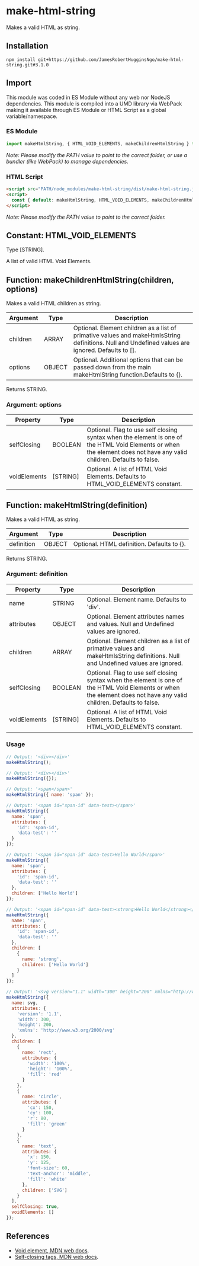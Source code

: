 # make-html-string

Makes a valid HTML as string.

## Installation

```
npm install git+https://github.com/JamesRobertHugginsNgo/make-html-string.git#3.1.0
```

## Import

This module was coded in ES Module without any web nor NodeJS dependencies.
This module is compiled into a UMD library via WebPack making it available through ES Module or HTML Script as a global variable/namespace.

### ES Module

``` JavaScript
import makeHtmlString, { HTML_VOID_ELEMENTS, makeChildrenHtmlString } from 'PATH/node_modules/make-html-string/make-html-string.js'
```

_Note: Please modify the PATH value to point to the correct folder, or use a bundler (like WebPack) to manage dependencies._

### HTML Script

``` HTML
<script src="PATH/node_modules/make-html-string/dist/make-html-string.js"></script>
<script>
  const { default: makeHtmlString, HTML_VOID_ELEMENTS, makeChildrenHtmlString } = MakeHtmlString;
</script>
```

_Note: Please modify the PATH value to point to the correct folder._

## Constant: HTML_VOID_ELEMENTS

Type [STRING].

A list of valid HTML Void Elements.

## Function: makeChildrenHtmlString(children, options)

Makes a valid HTML children as string.

Argument | Type | Description
-- | -- | --
children | ARRAY | Optional. Element children as a list of primative values and makeHtmlsString definitions. Null and Undefined values are ignored. Defaults to [].
options | OBJECT | Optional. Additional options that can be passed down from the main makeHtmlString function.Defaults to {}.

Returns STRING.

### Argument: options

Property | Type | Description
-- | -- | --
selfClosing | BOOLEAN | Optional. Flag to use self closing syntax when the element is one of the HTML Void Elements or when the element does not have any valid children. Defaults to false.
voidElements | [STRING] | Optional. A list of HTML Void Elements. Defaults to HTML_VOID_ELEMENTS constant.

## Function: makeHtmlString(definition)

Makes a valid HTML as string.

Argument | Type | Description
-- | -- | --
definition | OBJECT | Optional. HTML definition. Defaults to {}.

Returns STRING.

### Argument: definition

Property | Type | Description
-- | -- | --
name | STRING | Optional. Element name. Defaults to 'div'.
attributes | OBJECT | Optional. Element attributes names and values. Null and Undefined values are ignored.
children | ARRAY | Optional. Element children as a list of primative values and makeHtmlsString definitions. Null and Undefined values are ignored.
selfClosing | BOOLEAN | Optional. Flag to use self closing syntax when the element is one of the HTML Void Elements or when the element does not have any valid children. Defaults to false.
voidElements | [STRING] | Optional. A list of HTML Void Elements. Defaults to HTML_VOID_ELEMENTS constant.

### Usage

``` JavaScript
// Output: '<div></div>'
makeHtmlString();

// Output: '<div></div>'
makeHtmlString({});

// Output: '<span</span>'
makeHtmlString({ name: 'span' });

// Output: '<span id="span-id" data-test></span>'
makeHtmlString({
  name: 'span',
  attributes: {
    'id': 'span-id',
    'data-test': ''
  }
});

// Output: '<span id="span-id" data-test>Hello World</span>'
makeHtmlString({
  name: 'span',
  attributes: {
    'id': 'span-id',
    'data-test': ''
  },
  children: ['Hello World']
});

// Output: '<span id="span-id" data-test><strong>Hello World</strong></span>'
makeHtmlString({
  name: 'span',
  attributes: {
    'id': 'span-id',
    'data-test': ''
  },
  children: [
    {
      name: 'strong',
      children: ['Hello World']
    }
  ]
});

// Output: '<svg version="1.1" width="300" height="200" xmlns="http://www.w3.org/2000/svg"><rect width="100%" height="100%" fill="red" /><circle cx="150" cy="100" r="80" fill="green" /><text x="150" y="125" font-size="60" text-anchor="middle" fill="white">SVG</text></svg>'
makeHtmlString({
  name: svg,
  attributes: {
    'version': '1.1',
    'width': 300,
    'height': 200,
    'xmlns': 'http://www.w3.org/2000/svg'
  },
  children: [
    {
      name: 'rect',
      attributes: {
        'width': '100%',
        'height': '100%',
        'fill': 'red'
      }
    },
    {
      name: 'circle',
      attributes: {
        'cx': 150,
        'cy': 100,
        'r': 80,
        'fill': 'green'
      }
    },
    {
      name: 'text',
      attributes: {
        'x': 150,
        'y': 125,
        'font-size': 60,
        'text-anchor': 'middle',
        'fill': 'white'
      },
      children: ['SVG']
    }
  ],
  selfClosing: true,
  voidElements: []
});
```

## References

- [Void element, MDN web docs](https://developer.mozilla.org/en-US/docs/Glossary/Void_element).
- [Self-closing tags, MDN web docs](https://developer.mozilla.org/en-US/docs/Glossary/Void_element#self-closing_tags).
